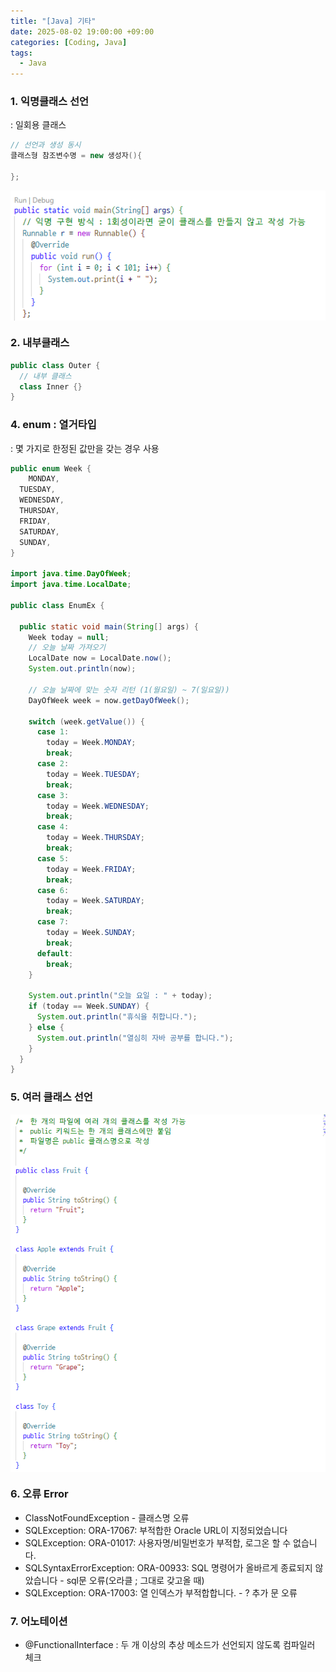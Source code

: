 ```yaml
---
title: "[Java] 기타"
date: 2025-08-02 19:00:00 +09:00
categories: [Coding, Java]
tags:
  - Java
---
```


### 1. 익명클래스 선언

: 일회용 클래스

```java
// 선언과 생성 동시
클래스형 참조변수명 = new 생성자(){

};
```

<img src="/assets/img/Coding/Java/기타/Untitled.png" align="center" alt="etc1">

### 2. 내부클래스

```java
public class Outer {
  // 내부 클래스
  class Inner {}
}
```

### 4. enum : 열거타입

: 몇 가지로 한정된 값만을 갖는 경우 사용

```java
public enum Week {
	MONDAY,
  TUESDAY,
  WEDNESDAY,
  THURSDAY,
  FRIDAY,
  SATURDAY,
  SUNDAY,
}

import java.time.DayOfWeek;
import java.time.LocalDate;

public class EnumEx {

  public static void main(String[] args) {
    Week today = null;
    // 오늘 날짜 가져오기
    LocalDate now = LocalDate.now();
    System.out.println(now);

    // 오늘 날짜에 맞는 숫자 리턴 (1(월요일) ~ 7(일요일))
    DayOfWeek week = now.getDayOfWeek();

    switch (week.getValue()) {
      case 1:
        today = Week.MONDAY;
        break;
      case 2:
        today = Week.TUESDAY;
        break;
      case 3:
        today = Week.WEDNESDAY;
        break;
      case 4:
        today = Week.THURSDAY;
        break;
      case 5:
        today = Week.FRIDAY;
        break;
      case 6:
        today = Week.SATURDAY;
        break;
      case 7:
        today = Week.SUNDAY;
        break;
      default:
        break;
    }

    System.out.println("오늘 요일 : " + today);
    if (today == Week.SUNDAY) {
      System.out.println("휴식을 취합니다.");
    } else {
      System.out.println("열심히 자바 공부를 합니다.");
    }
  }
}

```

### 5. 여러 클래스 선언

<img src="/assets/img/Coding/Java/기타/Untitled 1.png" align="center" alt="etc2">

### 6. 오류 Error

- ClassNotFoundException - 클래스명 오류
- SQLException: ORA-17067: 부적합한 Oracle URL이 지정되었습니다
- SQLException: ORA-01017: 사용자명/비밀번호가 부적합, 로그온 할 수 없습니다.
- SQLSyntaxErrorException: ORA-00933: SQL 명령어가 올바르게 종료되지 않았습니다   - sql문 오류(오라클 ; 그대로 갖고올 때)
- SQLException: ORA-17003: 열 인덱스가 부적합합니다. - ? 추가 문 오류

### 7. 어노테이션

- @FunctionalInterface : 두 개 이상의 추상 메소드가 선언되지 않도록 컴파일러 체크